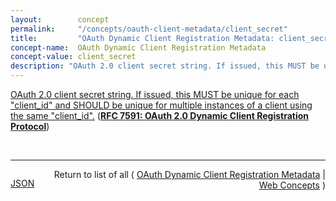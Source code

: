 ```yaml
---
layout:        concept
permalink:     "/concepts/oauth-client-metadata/client_secret"
title:         "OAuth Dynamic Client Registration Metadata: client_secret"
concept-name:  OAuth Dynamic Client Registration Metadata
concept-value: client_secret
description: "OAuth 2.0 client secret string. If issued, this MUST be unique for each \"client_id\" and SHOULD be unique for multiple instances of a client using the same \"client_id\"."
---
```


[OAuth 2.0 client secret string. If issued, this MUST be unique for each "client_id" and SHOULD be unique for multiple instances of a client using the same "client_id".](https://datatracker.ietf.org/doc/html/rfc7591#section-3.2.1 "Read documentation for OAuth Dynamic Client Registration Metadata &#34;client_secret&#34;") (**[RFC 7591: OAuth 2.0 Dynamic Client Registration Protocol](/specs/IETF/RFC/7591 "This specification defines mechanisms for dynamically registering OAuth 2.0 clients with authorization servers. Registration requests send a set of desired client metadata values to the authorization server. The resulting registration responses return a client identifier to use at the authorization server and the client metadata values registered for the client. The client can then use this registration information to communicate with the authorization server using the OAuth 2.0 protocol. This specification also defines a set of common client metadata fields and values for clients to use during registration.")**)

<br/>
<hr/>

<p style="float : left"><a href="./client_secret.json" title="JSON representing this particular Web Concept value">JSON</a></p>
<p style="text-align: right">Return to list of all ( <a href="../oauth-client-metadata/">OAuth Dynamic Client Registration Metadata</a> | <a href="../">Web Concepts</a> )</p>
